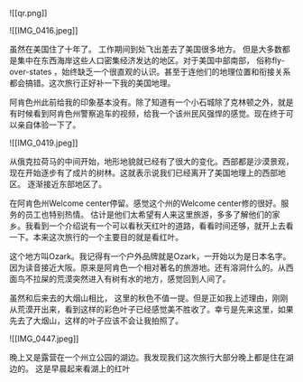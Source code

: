 


![[qr.png]]


![[IMG_0416.jpeg]]

虽然在美国住了十年了。 工作期间到处飞出差去了美国很多地方。 但是大多数都是集中在东西海岸这些人口密集经济发达的地区。对于美国中部南部， 俗称fly-over-states ，始终缺乏一个很直观的认识。甚至于连他们的地理位置和衔接关系都会搞错。这次旅行正好补一下我的美国地理。

阿肯色州此前给我的印象基本没有。除了知道有一个小石城除了克林顿之外，就是有时候看到阿肯色州警察追车的视频，给我一个该州民风强悍的感觉。现在终于可以亲自体验一下了。

![[IMG_0419.jpeg]]

从俄克拉荷马的中间开始，地形地貌就已经有了很大的变化。西部都是沙漠景观，现在开始逐步有了成片的树林。这就表示说我们已经离开了美国地理上的西部地区。 逐渐接近东部地区了。

在阿肯色州Welcome center停留。感觉这个州的Welcome center修的很好。服务的员工也特别热情。 估计是他们太希望有人来这里旅游，多多了解他们的家乡。我看到一个介绍说有一个可以看秋天红叶的道路，看看时间还够，就开上去看一下。本来这次旅行的一个主要目的就是看红叶。

这个地方叫Ozark。我记得有一个户外品牌就是Ozark，一开始以为是日本名字。因为读音接近大阪。原来是阿肯色一个相对著名的旅游地。还有溶洞什么的。从西面鸟不拉屎的荒漠突然进入有树有水的地方，感觉回到人间了。

虽然和后来去的大烟山相比， 这里的秋色不值一提。但是正如我上述理由，刚刚从荒漠开出来，看到这样的彩色叶子已经感觉美不胜收了。幸亏是先来这里，如果先去了大烟山，这样的叶子应该不会让我拍照了。

![[IMG_0447.jpeg]]

晚上又是露营在一个州立公园的湖边。我发现我们这次旅行大部分晚上都是住在湖边的。 这是早晨起来看湖上的红叶